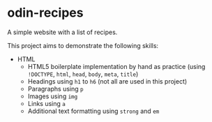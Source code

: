# odin-recipes
A simple website with a list of recipes.

This project aims to demonstrate the following skills:
- HTML
  - HTML5 boilerplate implementation by hand as practice (using `!DOCTYPE`, `html`, `head`, `body`, `meta`, `title`)
  - Headings using `h1` to `h6` (not all are used in this project)
  - Paragraphs using `p`
  - Images using `img`
  - Links using `a`
  - Additional text formatting using `strong` and `em`